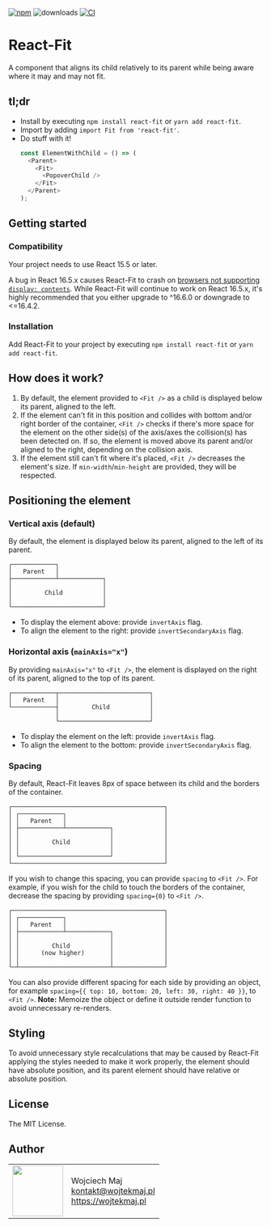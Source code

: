 [![npm](https://img.shields.io/npm/v/react-fit.svg)](https://www.npmjs.com/package/react-fit) ![downloads](https://img.shields.io/npm/dt/react-fit.svg) [![CI](https://github.com/wojtekmaj/react-fit/workflows/CI/badge.svg)](https://github.com/wojtekmaj/react-fit/actions)

# React-Fit

A component that aligns its child relatively to its parent while being aware where it may and may not fit.

## tl;dr

- Install by executing `npm install react-fit` or `yarn add react-fit`.
- Import by adding `import Fit from 'react-fit'`.
- Do stuff with it!
  ```js
  const ElementWithChild = () => (
    <Parent>
      <Fit>
        <PopoverChild />
      </Fit>
    </Parent>
  );
  ```

## Getting started

### Compatibility

Your project needs to use React 15.5 or later.

A bug in React 16.5.x causes React-Fit to crash on [browsers not supporting `display: contents`](https://caniuse.com/#feat=css-display-contents). While React-Fit will continue to work on React 16.5.x, it's highly recommended that you either upgrade to ^16.6.0 or downgrade to <=16.4.2.

### Installation

Add React-Fit to your project by executing `npm install react-fit` or `yarn add react-fit`.

## How does it work?

1. By default, the element provided to `<Fit />` as a child is displayed below its parent, aligned to the left.
2. If the element can't fit in this position and collides with bottom and/or right border of the container, `<Fit />` checks if there's more space for the element on the other side(s) of the axis/axes the collision(s) has been detected on. If so, the element is moved above its parent and/or aligned to the right, depending on the collision axis.
3. If the element still can't fit where it's placed, `<Fit />` decreases the element's size. If `min-width`/`min-height` are provided, they will be respected.

## Positioning the element

### Vertical axis (default)

By default, the element is displayed below its parent, aligned to the left of its parent.

```
┌────────────┐
│   Parent   │
├────────────┴────────────┐
│                         │
│         Child           │
│                         │
└─────────────────────────┘
```

- To display the element above: provide `invertAxis` flag.
- To align the element to the right: provide `invertSecondaryAxis` flag.

### Horizontal axis (`mainAxis="x"`)

By providing `mainAxis="x"` to `<Fit />`, the element is displayed on the right of its parent, aligned to the top of its parent.

```
┌────────────┬─────────────────────────┐
│   Parent   │                         │
└────────────┤         Child           │
             │                         │
             └─────────────────────────┘
```

- To display the element on the left: provide `invertAxis` flag.
- To align the element to the bottom: provide `invertSecondaryAxis` flag.

### Spacing

By default, React-Fit leaves 8px of space between its child and the borders of the container.

```
┌──────────────────────────────────────────┐
│ ┌────────────┐                           │
│ │   Parent   │                           │
│ ├────────────┴────────────┐              │
│ │                         │              │
│ │         Child           │              │
│ │                         │              │
│ └─────────────────────────┘              │
└──────────────────────────────────────────┘
```

If you wish to change this spacing, you can provide `spacing` to `<Fit />`. For example, if you wish for the child to touch the borders of the container, decrease the spacing by providing `spacing={0}` to `<Fit />`.

```
┌──────────────────────────────────────────┐
│ ┌────────────┐                           │
│ │   Parent   │                           │
│ ├────────────┴────────────┐              │
│ │                         │              │
│ │         Child           │              │
│ │      (now higher)       │              │
│ │                         │              │
└─┴─────────────────────────┴──────────────┘
```

You can also provide different spacing for each side by providing an object, for example `spacing={{ top: 10, bottom: 20, left: 30, right: 40 }}`, to `<Fit />`. **Note:** Memoize the object or define it outside render function to avoid unnecessary re-renders.

## Styling

To avoid unnecessary style recalculations that may be caused by React-Fit applying the styles needed to make it work properly, the element should have absolute position, and its parent element should have relative or absolute position.

## License

The MIT License.

## Author

<table>
  <tr>
    <td>
      <img src="https://github.com/wojtekmaj.png?s=100" width="100">
    </td>
    <td>
      Wojciech Maj<br />
      <a href="mailto:kontakt@wojtekmaj.pl">kontakt@wojtekmaj.pl</a><br />
      <a href="https://wojtekmaj.pl">https://wojtekmaj.pl</a>
    </td>
  </tr>
</table>
